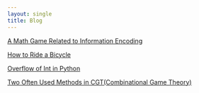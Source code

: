 ```yaml
---
layout: single
title: Blog
---
```


[A Math Game Related to Information Encoding](entry/B2505201807.md)

[How to Ride a Bicycle](entry/B2505281012.md)

[Overflow of Int in Python](entry/B2506121123.md)

 [Two Often Used Methods in CGT(Combinational Game Theory)](entry/B2506172051.md)